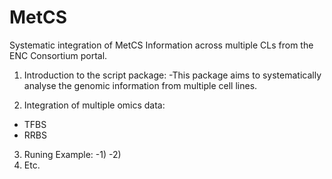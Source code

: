 MetCS
=====

Systematic integration of MetCS Information across multiple CLs from the ENC Consortium portal.

1. Introduction to the script package:
-This package aims to systematically analyse the genomic information from multiple cell lines.

2. Integration of multiple omics data:
- TFBS
- RRBS
	
3. Runing Example:
-1)
-2)	
4. Etc.
